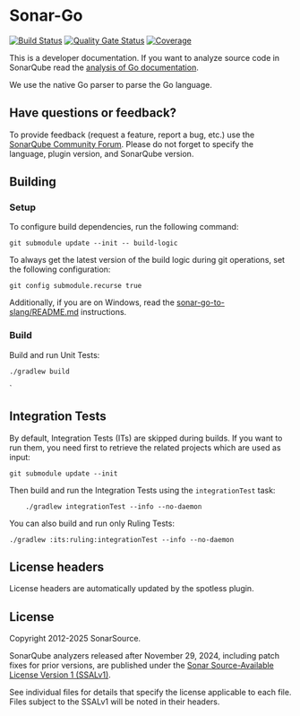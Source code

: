 # Sonar-Go

[![Build Status](https://api.cirrus-ci.com/github/SonarSource/sonar-go.svg?branch=master)](https://cirrus-ci.com/github/SonarSource/sonar-go)
[![Quality Gate Status](https://next.sonarqube.com/sonarqube/api/project_badges/measure?project=SonarSource_sonar-go&metric=alert_status&token=sqb_f88f3f95eb835f3a47eaa59f8575229fc6ddbcc5)](https://next.sonarqube.com/sonarqube/dashboard?id=SonarSource_sonar-go)
[![Coverage](https://next.sonarqube.com/sonarqube/api/project_badges/measure?project=SonarSource_sonar-go&metric=coverage&token=sqb_f88f3f95eb835f3a47eaa59f8575229fc6ddbcc5)](https://next.sonarqube.com/sonarqube/dashboard?id=SonarSource_sonar-go)

This is a developer documentation. If you want to analyze source code in SonarQube read the [analysis of Go documentation](https://docs.sonarqube.org/latest/analysis/languages/go/).

We use the native Go parser to parse the Go language.

## Have questions or feedback?

To provide feedback (request a feature, report a bug, etc.) use the [SonarQube Community Forum](https://community.sonarsource.com/). Please do not forget to specify the language, plugin version, and SonarQube version.

## Building

### Setup

To configure build dependencies, run the following command:

```shell
git submodule update --init -- build-logic
```

To always get the latest version of the build logic during git operations, set the following configuration:

```shell
git config submodule.recurse true
```

Additionally, if you are on Windows, read the [sonar-go-to-slang/README.md](sonar-go-to-slang/README.md) instructions.


### Build
Build and run Unit Tests:

```shell
./gradlew build
```
`
## Integration Tests

By default, Integration Tests (ITs) are skipped during builds.
If you want to run them, you need first to retrieve the related projects which are used as input:

```shell
git submodule update --init
```

Then build and run the Integration Tests using the `integrationTest` task:

```shell
    ./gradlew integrationTest --info --no-daemon
```

You can also build and run only Ruling Tests:

```shell
./gradlew :its:ruling:integrationTest --info --no-daemon
```

## License headers

License headers are automatically updated by the spotless plugin.

## License

Copyright 2012-2025 SonarSource.

SonarQube analyzers released after November 29, 2024, including patch fixes for prior versions,
are published under the [Sonar Source-Available License Version 1 (SSALv1)](LICENSE.txt).

See individual files for details that specify the license applicable to each file.
Files subject to the SSALv1 will be noted in their headers.
